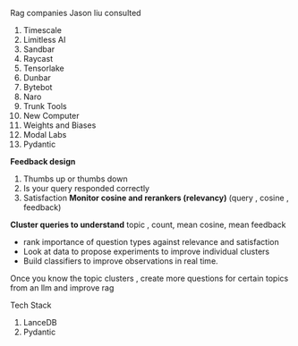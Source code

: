 Rag companies Jason liu consulted
1. Timescale
2. Limitless AI
3. Sandbar
4. Raycast
5. Tensorlake
6. Dunbar
7. Bytebot
8. Naro
9. Trunk Tools
10. New Computer
11. Weights and Biases
12. Modal Labs
13. Pydantic

**Feedback design**
1. Thumbs up or thumbs down 
2. Is your query responded correctly 
3. Satisfaction
**Monitor cosine and rerankers (relevancy)**
(query , cosine , feedback)

**Cluster queries to understand** 
topic , count, mean cosine, mean feedback
- rank importance of question types against relevance and satisfaction 
- Look at data to propose experiments to improve individual clusters 
- Build classifiers to improve observations in real time.

Once you know the topic clusters , create more questions for certain topics from an llm and improve rag

Tech Stack
1. LanceDB
2. Pydantic
